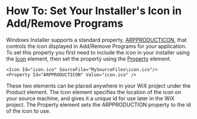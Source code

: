 # How To: Set Your Installer's Icon in Add/Remove Programs

Windows Installer supports a standard property, [ARPPRODUCTICON][1], that controls the icon displayed in Add/Remove Programs for your application. To set this property you first need to include the icon in your installer using the [Icon](../../xsd/wix/icon.md) element, then set the property using the [Property](../../xsd/wix/property.md) element.

    <Icon Id="icon.ico" SourceFile="MySourceFiles\icon.ico"/>
    <Property Id="ARPPRODUCTICON" Value="icon.ico" />

These two elements can be placed anywhere in your WiX project under the Product element. The Icon element specifies the location of the icon on your source machine, and gives it a unique id for use later in the WiX project. The Property element sets the ARPPRODUCTION property to the id of the icon to use.

[1]: http://msdn.microsoft.com/library/aa367593.aspx
